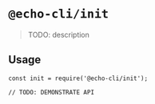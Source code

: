 # `@echo-cli/init`

> TODO: description

## Usage

```
const init = require('@echo-cli/init');

// TODO: DEMONSTRATE API
```
